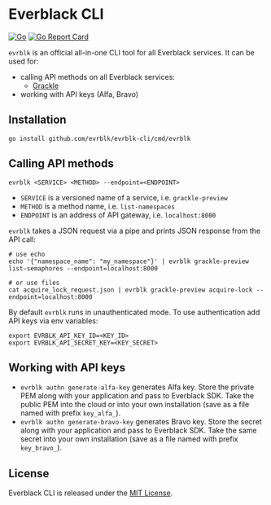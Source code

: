 # Everblack CLI

[![Go](https://github.com/evrblk/evrblk-cli/actions/workflows/go.yml/badge.svg)](https://github.com/evrblk/evrblk-cli/actions/workflows/go.yml)
[![Go Report Card](https://goreportcard.com/badge/github.com/evrblk/evrblk-cli)](https://goreportcard.com/report/github.com/evrblk/evrblk-cli)

`evrblk` is an official all-in-one CLI tool for all Everblack services. It can be used for:

* calling API methods on all Everblack services:
  * [Grackle](https://github.com/evrblk/grackle) 
* working with API keys (Alfa, Bravo)

## Installation

```shell
go install github.com/evrblk/evrblk-cli/cmd/evrblk
```

## Calling API methods

```shell
evrblk <SERVICE> <METHOD> --endpoint=<ENDPOINT>
```

* `SERVICE` is a versioned name of a service, i.e. `grackle-preview`
* `METHOD` is a method name, i.e. `list-namespaces`
* `ENDPOINT` is an address of API gateway, i.e. `localhost:8000` 

`evrblk` takes a JSON request via a pipe and prints JSON response from the API call:

```shell
# use echo
echo '{"namespace_name": "my_namespace"}' | evrblk grackle-preview list-semaphores --endpoint=localhost:8000

# or use files
cat acquire_lock_request.json | evrblk grackle-preview acquire-lock --endpoint=localhost:8000
```

By default `evrblk` runs in unauthenticated mode. To use authentication add API keys via env variables:

```shell
export EVRBLK_API_KEY_ID=<KEY_ID>
export EVRBLK_API_SECRET_KEY=<KEY_SECRET>
```

## Working with API keys

* `evrblk authn generate-alfa-key` generates Alfa key. Store the private PEM along with your application and pass to
  Everblack SDK. Take the public PEM into the cloud or into your own installation (save as a file named with prefix 
  `key_alfa_`).
* `evrblk authn generate-bravo-key` generates Bravo key. Store the secret along with your application and pass to
  Everblack SDK. Take the same secret into your own installation (save as a file named with prefix `key_bravo_`).

## License

Everblack CLI is released under the [MIT License](https://opensource.org/license/mit).
